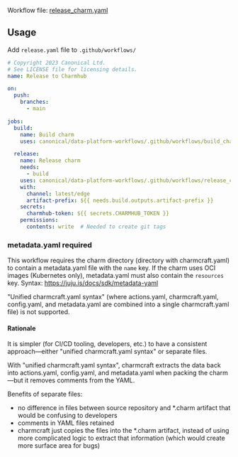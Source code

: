 Workflow file: [release_charm.yaml](release_charm.yaml)

## Usage
Add `release.yaml` file to `.github/workflows/`
```yaml
# Copyright 2023 Canonical Ltd.
# See LICENSE file for licensing details.
name: Release to Charmhub

on:
  push:
    branches:
      - main

jobs:
  build:
    name: Build charm
    uses: canonical/data-platform-workflows/.github/workflows/build_charm.yaml@v0.0.0

  release:
    name: Release charm
    needs:
      - build
    uses: canonical/data-platform-workflows/.github/workflows/release_charm.yaml@v0.0.0
    with:
      channel: latest/edge
      artifact-prefix: ${{ needs.build.outputs.artifact-prefix }}
    secrets:
      charmhub-token: ${{ secrets.CHARMHUB_TOKEN }}
    permissions:
      contents: write  # Needed to create git tags
```

### metadata.yaml required
This workflow requires the charm directory (directory with charmcraft.yaml) to contain a metadata.yaml file with the `name` key. If the charm uses OCI images (Kubernetes only), metadata.yaml must also contain the `resources` key. Syntax: https://juju.is/docs/sdk/metadata-yaml

"Unified charmcraft.yaml syntax" (where actions.yaml, charmcraft.yaml, config.yaml, and metadata.yaml are combined into a single charmcraft.yaml file) is not supported.

#### Rationale
It is simpler (for CI/CD tooling, developers, etc.) to have a consistent approach—either "unified charmcraft.yaml syntax" or separate files.

With "unified charmcraft.yaml syntax", charmcraft extracts the data back into actions.yaml, config.yaml, and metadata.yaml when packing the charm—but it removes comments from the YAML.

Benefits of separate files:
- no difference in files between source repository and *.charm artifact that would be confusing to developers
- comments in YAML files retained
- charmcraft just copies the files into the *.charm artifact, instead of using more complicated logic to extract that information (which would create more surface area for bugs)
